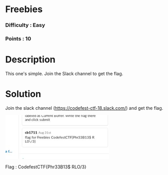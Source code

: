 # Freebies
### Difficulty : Easy
### Points : 10

# Description
This one's simple. Join the Slack channel to get the flag.

# Solution
Join the slack channel (https://codefest-ctf-18.slack.com/)
and get the flag.

![alt text](https://github.com/Mk-ism/Codefest-18-CTF-Writeups/blob/master/Freebies/freebies.jpg)

Flag : CodefestCTF{Phr33B13$ RLO\/3}

